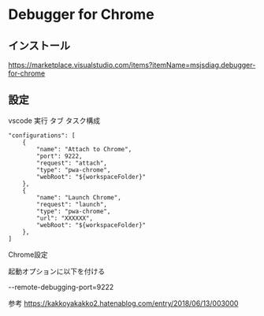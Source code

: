 # Debugger for Chrome

## インストール
https://marketplace.visualstudio.com/items?itemName=msjsdiag.debugger-for-chrome

## 設定
vscode 実行 タブ
タスク構成

    "configurations": [
        {
            "name": "Attach to Chrome",
            "port": 9222,
            "request": "attach",
            "type": "pwa-chrome",
            "webRoot": "${workspaceFolder}"
        },
        {
            "name": "Launch Chrome",
            "request": "launch",
            "type": "pwa-chrome",
            "url": "XXXXXX", 
            "webRoot": "${workspaceFolder}"
        },
    ]

Chrome設定

起動オプションに以下を付ける

--remote-debugging-port=9222

参考
https://kakkoyakakko2.hatenablog.com/entry/2018/06/13/003000


